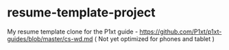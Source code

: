 # resume-template-project
My resume template clone for the P1xt guide - https://github.com/P1xt/p1xt-guides/blob/master/cs-wd.md
( Not yet optimized for phones and tablet )
